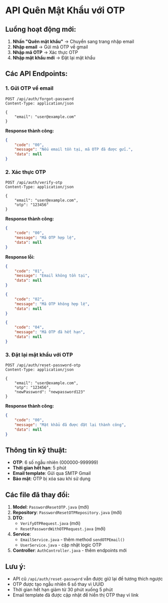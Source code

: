 # API Quên Mật Khẩu với OTP

## Luồng hoạt động mới:

1. **Nhấn "Quên mật khẩu"** → Chuyển sang trang nhập email
2. **Nhập email** → Gửi mã OTP về gmail
3. **Nhập mã OTP** → Xác thực OTP
4. **Nhập mật khẩu mới** → Đặt lại mật khẩu

## Các API Endpoints:

### 1. Gửi OTP về email
```
POST /api/auth/forgot-password
Content-Type: application/json

{
    "email": "user@example.com"
}
```

**Response thành công:**
```json
{
    "code": "00",
    "message": "Nếu email tồn tại, mã OTP đã được gửi.",
    "data": null
}
```

### 2. Xác thực OTP
```
POST /api/auth/verify-otp
Content-Type: application/json

{
    "email": "user@example.com",
    "otp": "123456"
}
```

**Response thành công:**
```json
{
    "code": "00",
    "message": "Mã OTP hợp lệ",
    "data": null
}
```

**Response lỗi:**
```json
{
    "code": "01",
    "message": "Email không tồn tại",
    "data": null
}
```
```json
{
    "code": "02",
    "message": "Mã OTP không hợp lệ",
    "data": null
}
```
```json
{
    "code": "04",
    "message": "Mã OTP đã hết hạn",
    "data": null
}
```

### 3. Đặt lại mật khẩu với OTP
```
POST /api/auth/reset-password-otp
Content-Type: application/json

{
    "email": "user@example.com",
    "otp": "123456",
    "newPassword": "newpassword123"
}
```

**Response thành công:**
```json
{
    "code": "00",
    "message": "Mật khẩu đã được đặt lại thành công",
    "data": null
}
```

## Thông tin kỹ thuật:

- **OTP**: 6 số ngẫu nhiên (000000-999999)
- **Thời gian hết hạn**: 5 phút
- **Email template**: Gửi qua SMTP Gmail
- **Bảo mật**: OTP bị xóa sau khi sử dụng

## Các file đã thay đổi:

1. **Model**: `PasswordResetOTP.java` (mới)
2. **Repository**: `PasswordResetOTPRepository.java` (mới)
3. **DTO**: 
   - `VerifyOTPRequest.java` (mới)
   - `ResetPasswordWithOTPRequest.java` (mới)
4. **Service**: 
   - `EmailService.java` - thêm method `sendOTPEmail()`
   - `UserService.java` - cập nhật logic OTP
5. **Controller**: `AuthController.java` - thêm endpoints mới

## Lưu ý:

- API cũ `/api/auth/reset-password` vẫn được giữ lại để tương thích ngược
- OTP được tạo ngẫu nhiên 6 số thay vì UUID
- Thời gian hết hạn giảm từ 30 phút xuống 5 phút
- Email template đã được cập nhật để hiển thị OTP thay vì link 